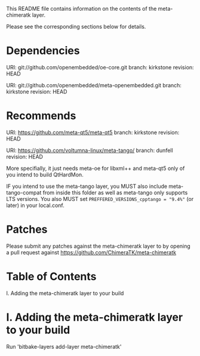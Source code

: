 This README file contains information on the contents of the meta-chimeratk layer.

Please see the corresponding sections below for details.

Dependencies
============

  URI: git://github.com/openembedded/oe-core.git
  branch: kirkstone
  revision: HEAD

  URI: git://github.com/openembedded/meta-openembedded.git
  branch: kirkstone
  revision: HEAD

Recommends
==========
  URI: https://github.com/meta-qt5/meta-qt5
  branch: kirkstone
  revision: HEAD

  URI: https://github.com/voltumna-linux/meta-tango/
  branch: dunfell
  revision: HEAD

  More specifially, it just needs meta-oe for libxml++ and meta-qt5 only of
  you intend to build QtHardMon.

  IF you intend to use the meta-tango layer, you MUST also include meta-tango-compat from
  inside this folder as well as meta-tango only supports LTS versions.
  You also MUST set `PREFFERED_VERSIONS_cpptango = "9.4%"` (or later) in your local.conf.


Patches
=======

Please submit any patches against the meta-chimeratk layer to by opening a pull request
against https://github.com/ChimeraTK/meta-chimeratk

Table of Contents
=================

  I. Adding the meta-chimeratk layer to your build

I. Adding the meta-chimeratk layer to your build
=================================================

Run 'bitbake-layers add-layer meta-chimeratk'


